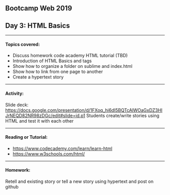 ## Bootcamp Web 2019
## Day 3: HTML Basics

---
#### Topics covered:

* Discuss homework code academy HTML tutorial (TBD)
* Introduction of HTML Basics and tags 
* Show how to organize a folder on sublime and index.html 
* Show how to link from one page to another 
* Create a hypertext story 

---
#### Activity:
Slide deck: https://docs.google.com/presentation/d/1FXoq_hi6dI5BQTcAlWOaGxDZ3HIJrNEQD82NR98zDGc/edit#slide=id.p1
Students create/write stories using HTML and test it with each other

---

#### Reading or Tutorial:

* https://www.codecademy.com/learn/learn-html
* https://www.w3schools.com/html/

---
#### Homework:

Retell and existing story or tell a new story using hypertext and post on github
